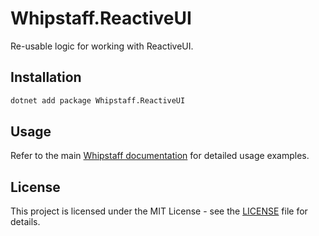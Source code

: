 # Whipstaff.ReactiveUI

Re-usable logic for working with ReactiveUI.

## Installation

```bash
dotnet add package Whipstaff.ReactiveUI
```

## Usage

Refer to the main [Whipstaff documentation](https://github.com/dpvreony/whipstaff) for detailed usage examples.

## License

This project is licensed under the MIT License - see the [LICENSE](https://github.com/dpvreony/whipstaff/blob/main/LICENSE) file for details.
